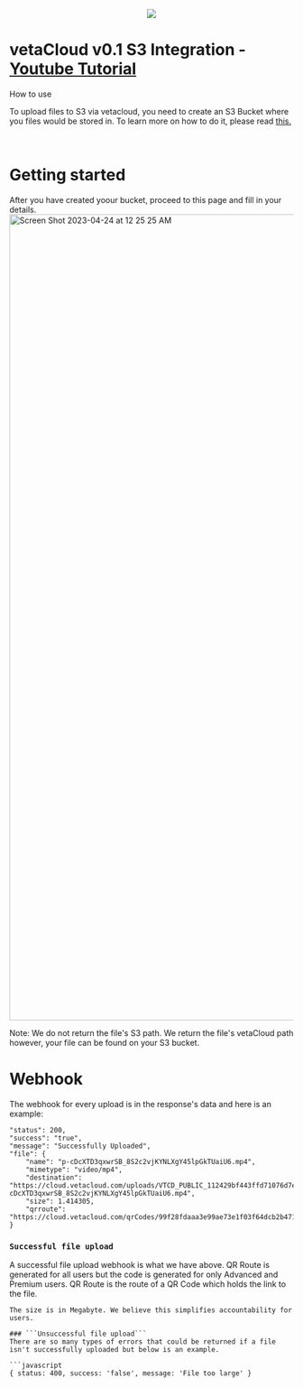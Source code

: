 <p align="center">
<img src="https://dashboard.vetacloud.com/assets/vC-png-2.a21a37aa.png"></img>
</p>

# vetaCloud v0.1 S3 Integration - [Youtube Tutorial](https://youtu.be/L4M7y8Nrohg)

How to use

To upload files to S3 via vetacloud, you need to create an S3 Bucket where you files would be stored in. To learn more on how to do it, please read [this.](https://docs.aws.amazon.com/AmazonS3/latest/userguide/creating-bucket.html) 

<br>

# Getting started

After you have created yoour bucket, proceed to this page and fill in your details.
<img width="1429" alt="Screen Shot 2023-04-24 at 12 25 25 AM" src="https://user-images.githubusercontent.com/63419117/233872007-13c9e957-302d-4cff-b312-0743a89ce0f3.png">


Note: We do not return the file's S3 path. We return the file's vetaCloud path however, your file can be found on your S3 bucket.

# Webhook
The webhook for every upload is in the response's data and here is an example:
```javasciptt
"status": 200,
"success": "true",
"message": "Successfully Uploaded",
"file": {
    "name": "p-cDcXTD3qxwrSB_8S2c2vjKYNLXgY45lpGkTUaiU6.mp4",
    "mimetype": "video/mp4",
    "destination": "https://cloud.vetacloud.com/uploads/VTCD_PUBLIC_112429bf443ffd71076d7ef756381c/react/p-cDcXTD3qxwrSB_8S2c2vjKYNLXgY45lpGkTUaiU6.mp4",
    "size": 1.414305,
    "qrroute": "https://cloud.vetacloud.com/qrCodes/99f28fdaaa3e99ae73e1f03f64dcb2b471823c956b4f2467d1abd72e1821.png"
}
```

### ```Successful file upload```
A successful file upload webhook is what we have above.
QR Route is generated for all users but the code is generated for only Advanced and Premium users. QR Route is the route of a QR Code which holds the link to the file. 

 ```
 The size is in Megabyte. We believe this simplifies accountability for users.
 
 ### ```Unsuccessful file upload```
 There are so many types of errors that could be returned if a file isn't successfully uploaded but below is an example.
 
 ```javascript
 { status: 400, success: 'false', message: 'File too large' }
 ```
